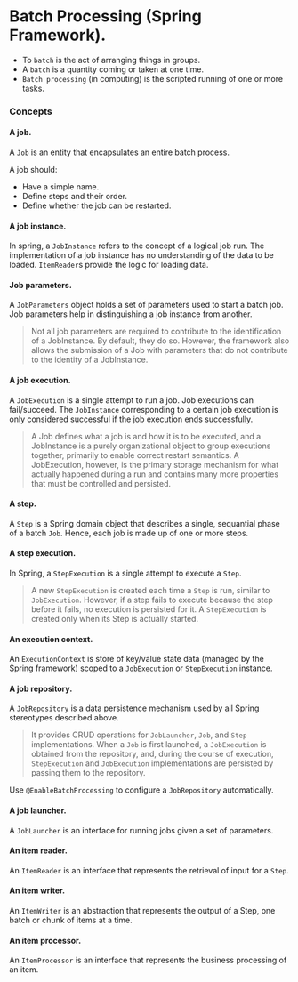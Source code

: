 # Batch Processing (Spring Framework).

* To `batch` is the act of arranging things in groups.
* A `batch` is a quantity coming or taken at one time.
* `Batch processing` (in computing) is the scripted running of one or more tasks.

### Concepts

#### A job.

A `Job` is an entity that encapsulates an entire batch process.

A job should:
* Have a simple name.
* Define steps and their order.
* Define whether the job can be restarted.

#### A job instance.

In spring, a `JobInstance` refers to the concept of a logical job run. The implementation of a job instance has no understanding of the data to be loaded. `ItemReader`s provide the logic for loading data.

#### Job parameters.

A `JobParameters` object holds a set of parameters used to start a batch job. Job parameters help in distinguishing a job instance from another.

> Not all job parameters are required to contribute to the identification of a JobInstance. By default, they do so. 
> However, the framework also allows the submission of a Job with parameters that do not contribute to the identity of a JobInstance.

#### A job execution.

A `JobExecution` is a single attempt to run a job. Job executions can fail/succeed. The `JobInstance` corresponding to a certain job execution is only considered successful if the job execution ends successfully.

> A Job defines what a job is and how it is to be executed, and a JobInstance is a purely organizational object to group executions together, primarily to enable correct restart semantics. A JobExecution, however, is the primary storage mechanism for what actually happened during a run and contains many more properties that must be controlled and persisted.

#### A step.

A `Step` is a Spring domain object that describes a single, sequantial phase of a batch `Job`. Hence, each job is made up of one or more steps. 

#### A step execution.

In Spring, a `StepExecution` is a single attempt to execute a `Step`.

>  A new `StepExecution` is created each time a `Step` is run, similar to `JobExecution`. However, if a step fails to execute because the step before it fails, no execution is persisted for it. A `StepExecution` is created only when its Step is actually started.

#### An execution context.

An `ExecutionContext` is store of key/value state data (managed by the Spring framework) scoped to a `JobExecution` or `StepExecution` instance.

#### A job repository.

A `JobRepository` is a data persistence mechanism used by all Spring stereotypes described above.

> It provides CRUD operations for `JobLauncher`, `Job`, and `Step` implementations. When a `Job` is first launched, a `JobExecution` is obtained from the repository, and, during the course of execution, `StepExecution` and `JobExecution` implementations are persisted by passing them to the repository.

Use `@EnableBatchProcessing` to configure a `JobRepository` automatically.

#### A job launcher.

A `JobLauncher` is an interface for running jobs given a set of parameters.

#### An item reader.

An `ItemReader` is an interface that represents the retrieval of input for a `Step`.

#### An item writer.

An `ItemWriter` is an abstraction that represents the output of a Step, one batch or chunk of items at a time.

#### An item processor.

An `ItemProcessor` is an interface that represents the business processing of an item.

